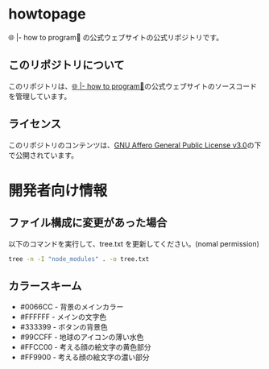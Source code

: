 # howtopage

🌐 &VerticalLine;- how to program🤔 の公式ウェブサイトの公式リポジトリです。

## このリポジトリについて

このリポジトリは、[🌐 &VerticalLine;- how to program🤔](https://howtoprogram.f5.si)の公式ウェブサイトのソースコードを管理しています。

## ライセンス

このリポジトリのコンテンツは、[GNU Affero General Public License v3.0](./LICENSE)の下で公開されています。

# 開発者向け情報

## ファイル構成に変更があった場合

以下のコマンドを実行して、tree.txt を更新してください。(nomal permission)

```bash
tree -n -I "node_modules" . -o tree.txt
```

## カラースキーム

- #0066CC - 背景のメインカラー
- #FFFFFF - メインの文字色
- #333399 - ボタンの背景色
- #99CCFF - 地球のアイコンの薄い水色
- #FFCC00 - 考える顔の絵文字の黄色部分
- #FF9900 - 考える顔の絵文字の濃い部分
